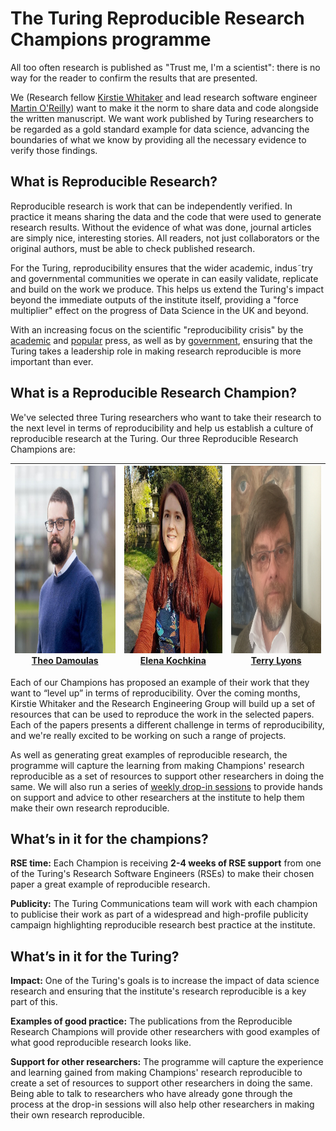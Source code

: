 # The Turing Reproducible Research Champions programme

All too often research is published as "Trust me, I'm a scientist": there is no
way for the reader to confirm the results that are presented.

We (Research fellow [Kirstie Whitaker](https://github.com/kirstiej) and
lead research software engineer [Martin O'Reilly](https://github.com/martintoreilly))
want to make it the norm to share data and code alongside the written manuscript.
We want work published by Turing researchers to be regarded as a gold standard
example for data science, advancing the boundaries of what we know by providing
all the necessary evidence to verify those findings.

## What is Reproducible Research?
Reproducible research is work that can be independently verified. In practice it
means sharing the data and the code that were used to generate research
results. Without the evidence of what was done, journal articles are simply
nice, interesting stories. All readers, not just collaborators or the original
authors, must be able to check published research.

For the Turing, reproducibility ensures that the wider academic, indus˜try and
governmental communities we operate in can easily validate, replicate and build
on the work we produce. This helps us extend the Turing's impact beyond the
immediate outputs of the institute itself, providing a "force multiplier" effect
on the progress of Data Science in the UK and beyond.

With an increasing focus on the scientific "reproducibility crisis" by the
[academic](http://www.nature.com/news/1-500-scientists-lift-the-lid-on-reproducibility-1.19970)
and [popular](http://www.bbc.co.uk/news/science-environment-39054778) press, as
well as by [government](https://www.parliament.uk/business/committees/committees-a-z/commons-select/science-and-technology-committee/inquiries/parliament-2015/inquiry6/),
ensuring that the Turing takes a leadership role in making research reproducible
is more important than ever.

## What is a Reproducible Research Champion?

We've selected three Turing researchers who want to take their research to the
next level in terms of reproducibility and help us establish a culture of
reproducible research at the Turing. Our three Reproducible Research Champions
are:

| [<img src="https://github.com/alan-turing-institute/ReproducibleResearchResources/blob/master/champions/theo-damoulas-square.jpg" height="300px;"/><br />Theo Damoulas](https://github.com/alan-turing-institute/ReproducibleResearchResources/blob/master/champions/theo-damoulas.md) | [<img src="https://github.com/alan-turing-institute/ReproducibleResearchResources/blob/master/champions/elena-kochkina-square.jpg" height="300px;"/><br />Elena Kochkina](https://github.com/alan-turing-institute/ReproducibleResearchResources/blob/master/champions/elena-kochkina.md) | [<img src="https://github.com/alan-turing-institute/ReproducibleResearchResources/blob/master/champions/terry-lyons-square.jpg" height="300px;"/><br />Terry Lyons](https://github.com/alan-turing-institute/ReproducibleResearchResources/blob/master/champions/terry-lyons.md)  |
| :---: | :---: | :---: |

Each of our Champions has proposed an example of their work that they want to
“level up” in terms of reproducibility. Over the coming months, Kirstie Whitaker
and the Research Engineering Group will build up a set of resources that can be
used to reproduce the work in the selected papers. Each of the papers presents
a different challenge in terms of reproducibility, and we're really excited to
be working on such a range of projects.

As well as generating great examples of reproducible research, the programme
will capture the learning from making Champions' research reproducible as a set
of resources to support other researchers in doing the same. We will also run a
series of [weekly drop-in sessions](../comms/reproducible-research-dropin-ann.md)
to provide hands on support and advice to other researchers at the institute to
help them make their own research reproducible.

## What’s in it for the champions?

**RSE time:** Each Champion is receiving **2-4 weeks of RSE support** from
one of the Turing's Research Software Engineers (RSEs) to make their chosen
paper a great example of reproducible research.

**Publicity:** The Turing Communications team will work with each champion to
publicise their work as part of a widespread and high-profile publicity campaign
highlighting reproducible research best practice at the institute.

## What’s in it for the Turing?

**Impact:** One of the Turing's goals is to increase the impact of data science
research and ensuring that the institute's research reproducible is a key
part of this.

**Examples of good practice:** The publications from the Reproducible Research
Champions will provide other researchers with good examples of what good
reproducible research looks like.

**Support for other researchers:** The programme will capture the experience
and learning gained from making Champions' research reproducible to create a
set of resources to support other researchers in doing the same. Being able to
talk to researchers who have already gone through the process at the drop-in
sessions will also help other researchers in making their own research
reproducible.
